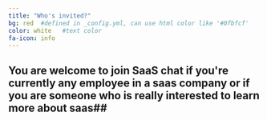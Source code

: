 ```yaml
---
title: "Who's invited?"
bg: red  #defined in _config.yml, can use html color like '#0fbfcf'
color: white   #text color
fa-icon: info
---
```


## You are welcome to join SaaS chat if you're currently any employee in a saas company or if you are someone who is really interested to learn more about saas##
